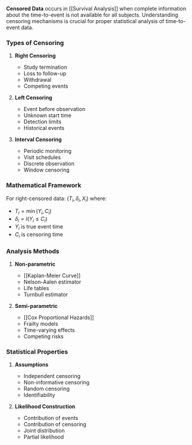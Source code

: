 **Censored Data** occurs in [[Survival Analysis]] when complete information about the time-to-event is not available for all subjects. Understanding censoring mechanisms is crucial for proper statistical analysis of time-to-event data.

### Types of Censoring
1. **Right Censoring**
   - Study termination
   - Loss to follow-up
   - Withdrawal
   - Competing events

2. **Left Censoring**
   - Event before observation
   - Unknown start time
   - Detection limits
   - Historical events

3. **Interval Censoring**
   - Periodic monitoring
   - Visit schedules
   - Discrete observation
   - Window censoring

### Mathematical Framework
For right-censored data:
$(T_i, \delta_i, X_i)$ where:
- $T_i = \min(Y_i, C_i)$
- $\delta_i = I(Y_i \leq C_i)$
- $Y_i$ is true event time
- $C_i$ is censoring time

### Analysis Methods
1. **Non-parametric**
   - [[Kaplan-Meier Curve]]
   - Nelson-Aalen estimator
   - Life tables
   - Turnbull estimator

2. **Semi-parametric**
   - [[Cox Proportional Hazards]]
   - Frailty models
   - Time-varying effects
   - Competing risks

### Statistical Properties
1. **Assumptions**
   - Independent censoring
   - Non-informative censoring
   - Random censoring
   - Identifiability

2. **Likelihood Construction**
   - Contribution of events
   - Contribution of censoring
   - Joint distribution
   - Partial likelihood
